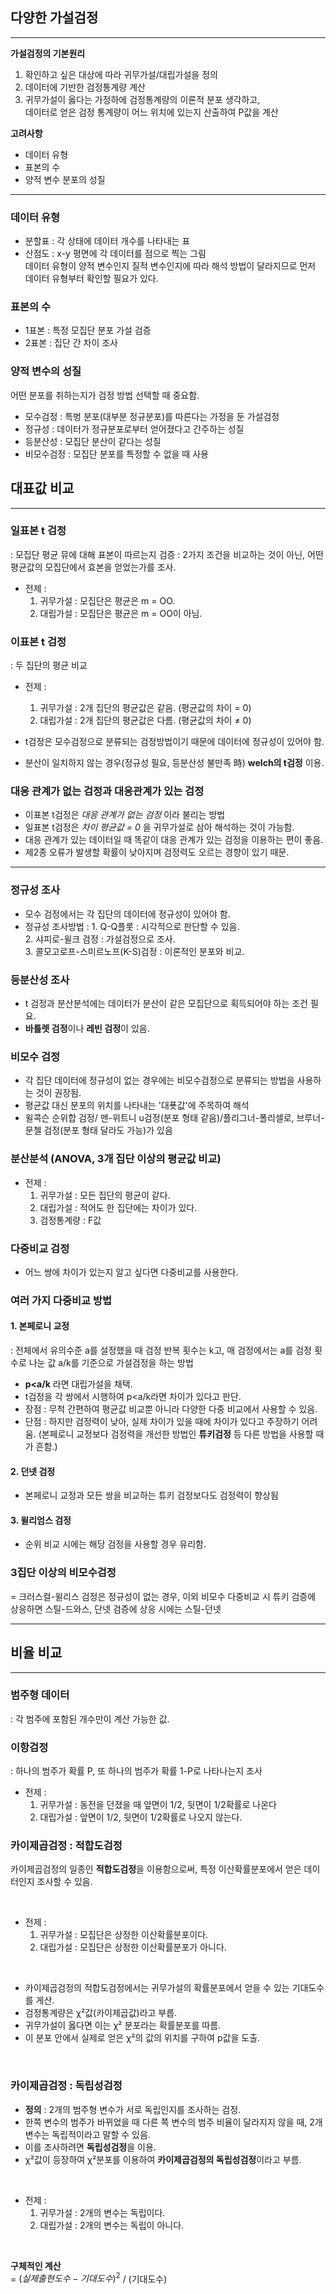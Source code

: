## 다양한 가설검정
---
**가설검정의 기본원리**
1. 확인하고 싶은 대상에 따라 귀무가설/대립가설을 정의
2. 데이터에 기반한 검정통계량 계산  
3. 귀무가설이 옳다는 가정하에 검정통계량의 이론적 분포 생각하고,  
   데이터로 얻은 검정 통계량이 어느 위치에 있는지 산출하여 P값을 계산  

**고려사항**
*  데이터 유형
*  표본의 수
*  양적 변수 분포의 성질

---
### 데이터 유형
- 분할표 : 각 상태에 데이터 개수를 나타내는 표
- 산점도 : x-y 평면에 각 데이터를 점으로 찍는 그림  
데이터 유형이 양적 변수인지 질적 변수인지에 따라 해석 방법이 달라지므로 먼저 데이터 유형부터 확인할 필요가 있다.

### 표본의 수  
- 1표본 : 특정 모집단 분포 가설 검증
- 2표본 : 집단 간 차이 조사

### 양적 변수의 성질
어떤 분포를 취하는지가 검정 방법 선택할 때 중요함.

* 모수검정 : 특벙 분포(대부분 정규분포)를 따른다는 가정을 둔 가설검정
* 정규성 : 데이터가 정규분포로부터 얻어졌다고 간주하는 성질
* 등분산성 : 모집단 분산이 같다는 성질
* 비모수검정 : 모집단 분포를 특정할 수 없을 때 사용

## 대표값 비교
---
### 일표본 t 검정 
: 모집단 평균 뮤에 대해 표본이 따르는지 검증
: 2가지 조건을 비교하는 것이 아닌, 어떤 평균값의 모집단에서 효본을 얻었는가를 조사.
- 전제 :  
  1. 귀무가설 : 모집단은 평균은 m = OO.
  2. 대립가설 : 모집단은 평균은 m = OO이 아님. 

### 이표본 t 검정  
: 두 집단의 평균 비교
- 전제 :
  1. 귀무가설 : 2개 집단의 평균값은 같음. (평균값의 차이 = 0)
  2. 대립가설 : 2개 집단의 평균값은 다름. (평균값의 차이 ≠ 0)

- t검정은 모수검정으로 분류되는 검정방법이기 때문에 데이터에 정규성이 있어야 함.   
- 분산이 일치하지 않는 경우(정규성 필요, 등분산성 불만족 時) **welch의 t검정** 이용.


### 대응 관계가 없는 검정과 대응관계가 있는 검정
 - 이표본 t검정은 *대응 관계가 없는 검정* 이라 불리는 방법
 - 일표본 t검정은 *차이 평균값 = 0* 을 귀무가설로 삼아 해석하는 것이 가능함.
 - 대응 관계가 있는 데이터일 때 똑같이 대응 관계가 있는 검정을 이용하는 편이 좋음.
 - 제2종 오류가 발생할 확률이 낮아지며 검정력도 오르는 경향이 있기 때문.

---
### 정규성 조사 
   - 모수 검정에서는 각 집단의 데이터에 정규성이 있어야 함.  
   - 정규성 조사방법
   : 1. Q-Q플롯 : 시각적으로 판단할 수 있음.   
     2. 샤피로-윌크 검정 : 가설검정으로 조사.  
     3. 콜모고로프-스미르노프(K-S)검정 : 이론적인 분포와 비교.  

### 등분산성 조사
- t 검정과 분산분석에는 데이터가 분산이 같은 모집단으로 획득되어야 하는 조건 필요.  
- **바틀렛 검정**이나 **레빈 검정**이 있음.

### 비모수 검정

- 각 집단 데이터에 정규성이 없는 경우에는 비모수검정으로 분류되는 방법을 사용하는 것이 권장됨.
- 평균값 대신 분포의 위치를 나타내는 '대푯값'에 주목하여 해석
- 윌콕슨 순위합 검정/ 맨-위트니 u검정(분포 형태 같음)/플리그너-폴리셀로, 브루너-문첼 검정(분포 형태 달라도 가능)가 있음

### 분산분석 (ANOVA, 3개 집단 이상의 평균값 비교)

- 전제 :
  1. 귀무가설 : 모든 집단의 평균이 같다. 
  2. 대립가설 : 적어도 한 집단에는 차이가 있다.
  3. 검정통계량 : F값

### 다중비교 검정  
- 어느 쌍에 차이가 있는지 알고 싶다면 다중비교를 사용한다.

### 여러 가지 다중비교 방법 
#### 1. 본페로니 교정
: 전체에서 유의수준 a를 설정했을 때 검정 반복 횟수는 k고, 매 검정에서는 a를 검정 횟수로 나눈 값 a/k를 기준으로 가설검정을 하는 방법
- **p<a/k** 라면 대립가설을 채택.
- t검정을 각 쌍에서 시행하여 p<a/k라면 차이가 있다고 판단.
- 장점 : 무척 간편하여 평균값 비교뿐 아니라 다양한 다중 비교에서 사용할 수 있음. 
- 단점 : 하지만 검정력이 낮아, 실제 차이가 있을 때에 차이가 있다고 주장하기 어려움.
  (본페로니 교정보다 검정력을 개선한 방법인 **튜키검정** 등 다른 방법을 사용할 때가 흔함.)

#### 2. 던넷 검정
- 본페로니 교정과 모든 쌍을 비교하는 튜키 검정보다도 검정력이 향상됨
#### 3. 윌리엄스 검정
- 순위 비교 시에는 해당 검정을 사용할 경우 유리함.

### 3집단 이상의 비모수검정
= 크러스컬-윌리스 검정은 정규성이 없는 경우, 이외 비모수 다중비교 시 튜키 검증에 상응하면 스틸-드와스, 단넷 검증에 상응 시에는 스틸-던넷

---

## 비율 비교
--- 
### 범주형 데이터
: 각 범주에 포함된 개수만이 계산 가능한 값.  

### 이항검정
: 하나의 범주가 확률 P, 또 하나의 범주가 확률 1-P로 나타나는지 조사

- 전제 :
  1. 귀무가설 : 동전을 던졌을 때 앞면이 1/2, 뒷면이 1/2확률로 나온다
  2. 대립가설 : 앞면이 1/2, 뒷면이 1/2확률로 나오지 않는다.

### 카이제곱검정 : 적합도검정
카이제곱검정의 일종인 **적합도검정**을 이용함으로써, 특정 이산확률분포에서 얻은 데이터인지 조사할 수 있음.

<br>

- 전제 :
  1. 귀무가설 : 모집단은 상정한 이산확률분포이다. <br>
  2. 대립가설 : 모집단은 상정한 이산확률분포가 아니다.
 
<br>
 
- 카이제곱검정의 적합도검정에서는 귀무가설의 확률분포에서 얻을 수 있는 기대도수를 게산.
- 검정통계량은 χ²값(카이제곱값)라고 부릅.
- 귀무가설이 옳다면 이는 χ² 분포라는 확률분포를 따름.
- 이 분포 안에서 실제로 얻은 χ²의 값의 위치를 구하여 p값을 도출.  

<br>

### 카이제곱검정 : 독립성검정
- **정의** : 2개의 범주형 변수가 서로 독립인지를 조사하는 검정.  
- 한쪽 변수의 범주가 바뀌었을 때 다른 쪽 변수의 범주 비율이 달라지지 않을 때, 2개 변수는 독립적이라고 말할 수 있음.
- 이를 조사하려면 **독립성검정**을 이용.
- χ²값이 등장하여 χ²분포를 이용하여 **카이제곱검정의 독립성검정**이라고 부름.

<br>

- 전제 :
  1. 귀무가설 : 2개의 변수는 독립이다. <br>
  2. 대립가설 : 2개의 변수는 독립이 아니다.
 
<br>

**구체적인 계산**  
= $(실제 출현도수 - 기대도수)^2$ / (기대도수)
